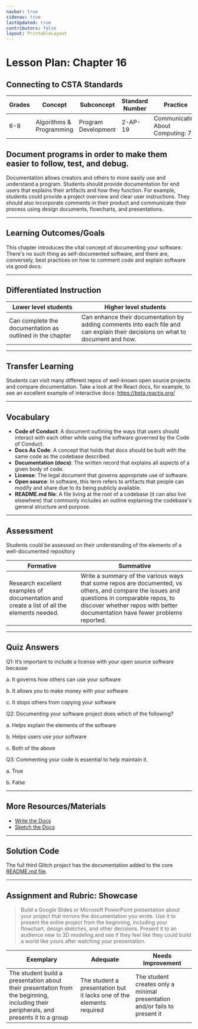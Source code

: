 ```yaml
---
navbar: true
sidenav: true
lastUpdated: true
contributors: false
layout: PrintableLayout
---
```


<div class="home">
<h1 class="page-title">Lesson Plan: Chapter 16</h1>

## Connecting to CSTA Standards

Grades | Concept | Subconcept | Standard Number | Practice
---|---|---|---|---
6-8 | Algorithms & Programming | Program Development | 2-AP-19 | Communicating About Computing: 7.2 |

## Document programs in order to make them easier to follow, test, and debug.

Documentation allows creators and others to more easily use and understand a program. Students should provide documentation for end users that explains their artifacts and how they function. For example, students could provide a project overview and clear user instructions. They should also incorporate comments in their product and communicate their process using design documents, flowcharts, and presentations.

---

## Learning Outcomes/Goals

This chapter introduces the vital concept of documenting your software. There's no such thing as self-documented software, and there are, conversely, best practices on how to comment code and explain software via good docs. 

---

## Differentiated Instruction

Lower level students | Higher level students
---|---
Can complete the documentation as outlined in the chapter | Can enhance their documentation by adding comments into each file and can explain their decisions on what to document and how.

---

## Transfer Learning

Students can visit many different repos of well-known open source projects and compare documentation. Take a look at the React docs, for example, to see an excellent example of interactive docs: https://beta.reactjs.org/

---

## Vocabulary

- **Code of Conduct**: A document outlining the ways that users should interact with each other while using the software governed by the Code of Conduct.
- **Docs As Code**: A concept that holds that docs should be built with the same code as the codebase described.
- **Documentation (docs)**: The written record that explains all aspects of a given body of code.
- **License**: The legal document that governs appropriate use of software.
- **Open source**: In software, this term refers to artifacts that people can modify and share due to its being publicly available.
- **README.md file**: A file living at the root of a codebase (it can also live elsewhere) that commonly includes an outline explaining the codebase's general structure and purpose.

---

## Assessment

Students could be assessed on their understanding of the elements of a well-documented repository

Formative | Summative
---|---
Research excellent examples of documentation and create a list of all the elements needed. | Write a summary of the various ways that some repos are documented, vs others, and compare the issues and questions in comparable repos, to discover whether repos with better documentation have fewer problems reported.

---

## Quiz Answers

Q1: It’s important to include a license with your open source software because: 

a.	<span class="highlight">It governs how others can use your software</span> 

b.	It allows you to make money with your software 

c.	It stops others from copying your software 

Q2: Documenting your software project does which of the following? 

a.	Helps explain the elements of the software 

b.	Helps users use your software 

c.	<span class="highlight">Both of the above</span>

Q3: Commenting your code is essential to help maintain it. 

a.	<span class="highlight">True</span> 

b.	False 

---

## More Resources/Materials

- [Write the Docs](https://www.writethedocs.org/)
- [Sketch the Docs](https://sketchthedocs.dev/)

---

## Solution Code

The full third Glitch project has the documentation added to the core [README.md file](https://glitch.com/edit/#!/cs4kids-aframe-3?path=README.md%3A1%3A0).

---

## Assignment and Rubric: Showcase

> Build a Google Slides or Microsoft PowerPoint presentation about your project that mirrors the documentation you wrote. Use it to present the entire project from the beginning, including your flowchart, design sketches, and other decisions. Present it to an audience new to 3D modeling and see if they feel like they could build a world like yours after watching your presentation. 

Exemplary | Adequate | Needs Improvement 
---|---|---
The student build a presentation about their presentation from the beginning, including their peripherals, and presents it to a group | The student a presentation but it lacks one of the elements required | The student creates only a minimal presentation and/or fails to present it
</div>